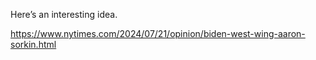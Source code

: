Here’s an interesting idea.

[<span class="invisible">https://www.</span><span class="ellipsis">nytimes.com/2024/07/21/opinion</span><span class="invisible">/biden-west-wing-aaron-sorkin.html</span>](https://www.nytimes.com/2024/07/21/opinion/biden-west-wing-aaron-sorkin.html)